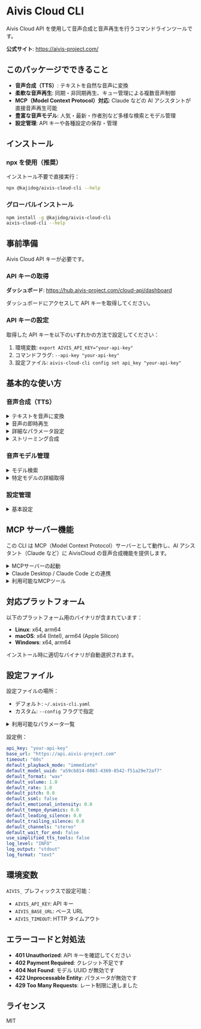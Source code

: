 # Aivis Cloud CLI

Aivis Cloud API を使用して音声合成と音声再生を行うコマンドラインツールです。

**公式サイト**: https://aivis-project.com/

## このパッケージでできること

- **音声合成（TTS）**: テキストを自然な音声に変換
- **柔軟な音声再生**: 同期・非同期再生、キュー管理による複数音声制御
- **MCP（Model Context Protocol）対応**: Claude などの AI アシスタントが直接音声再生可能
- **豊富な音声モデル**: 人気・最新・作者別など多様な検索とモデル管理
- **設定管理**: API キーや各種設定の保存・管理

## インストール

### npx を使用（推奨）

インストール不要で直接実行：

```bash
npx @kajidog/aivis-cloud-cli --help
```

### グローバルインストール

```bash
npm install -g @kajidog/aivis-cloud-cli
aivis-cloud-cli --help
```

## 事前準備

Aivis Cloud API キーが必要です。

### API キーの取得

**ダッシュボード**: https://hub.aivis-project.com/cloud-api/dashboard

ダッシュボードにアクセスして API キーを取得してください。

### API キーの設定

取得した API キーを以下のいずれかの方法で設定してください：

1. 環境変数: `export AIVIS_API_KEY="your-api-key"`
2. コマンドフラグ: `--api-key "your-api-key"`
3. 設定ファイル: `aivis-cloud-cli config set api_key "your-api-key"`

## 基本的な使い方

### 音声合成（TTS）

<details>
<summary>テキストを音声に変換</summary>

```bash
# 基本的な音声合成（デフォルトモデルを使用、出力ファイル必須）
npx @kajidog/aivis-cloud-cli tts synthesize --text "こんにちは世界" --output "output.wav"

# 位置引数を使用した音声ファイル保存
npx @kajidog/aivis-cloud-cli tts synthesize "こんにちは" "output.wav"

# 特定のモデルを指定
npx @kajidog/aivis-cloud-cli tts synthesize --text "こんにちは世界" --output "output.wav" --model-uuid "model-id"

# SSML マークアップを使用
npx @kajidog/aivis-cloud-cli tts synthesize --text '<speak>こんにちは<break time="1s"/>世界</speak>' --output "output.wav" --ssml

# 高度なTTSパラメータを使用
npx @kajidog/aivis-cloud-cli tts synthesize --text "感情豊かに話します" --output "output.wav" --emotional-intensity 1.5 --tempo-dynamics 1.2
```

</details>

<details>
<summary>音声の即時再生</summary>

```bash
# テキストを音声に変換してすぐに再生（デフォルトモデルを使用）
npx @kajidog/aivis-cloud-cli tts play --text "こんにちは世界"

# 特定のモデルを指定して再生
npx @kajidog/aivis-cloud-cli tts play --text "こんにちは世界" --model-uuid "model-id"
```

</details>

<details>
<summary>詳細なパラメータ設定</summary>

```bash
npx @kajidog/aivis-cloud-cli tts synthesize \
  --text "こんにちは世界" \
  --output "output.mp3" \
  --format mp3 \
  --channels stereo \
  --rate 1.2 \
  --pitch 0.8 \
  --volume 0.9 \
  --leading-silence 0.1 \
  --trailing-silence 0.2 \
  --sampling-rate 44100 \
  --bitrate 128
```

**注意**: `--model-uuid` を指定しない場合、システムはデフォルトモデル（`a59cb814-0083-4369-8542-f51a29e72af7`）を使用します。

</details>

<details>
<summary>ストリーミング合成</summary>

```bash
# ストリーミング合成（リアルタイム出力、標準出力に音声データを出力）
npx @kajidog/aivis-cloud-cli tts stream --text "こんにちは世界" > output.wav
```

</details>

### 音声モデル管理

<details>
<summary>モデル検索</summary>

```bash
# 日本語モデルを検索
npx @kajidog/aivis-cloud-cli models search --query "japanese"

# 人気のモデルを表示（ダウンロード数順）
npx @kajidog/aivis-cloud-cli models search --sort "downloads" --limit 10

# 最新のモデルを表示
npx @kajidog/aivis-cloud-cli models search --sort "created_at" --limit 5

# 特定の作者のモデルを検索
npx @kajidog/aivis-cloud-cli models search --author "作者名"

# 全モデルを表示
npx @kajidog/aivis-cloud-cli models search

# 詳細情報を表示
npx @kajidog/aivis-cloud-cli models search --verbose
```

</details>

<details>
<summary>特定モデルの詳細取得</summary>

```bash
npx @kajidog/aivis-cloud-cli models get --uuid "model-id"
```

</details>

### 設定管理

<details>
<summary>基本設定</summary>

```bash
# APIキーの設定
npx @kajidog/aivis-cloud-cli config set api_key "your-api-key"

# カスタムエンドポイントの設定
npx @kajidog/aivis-cloud-cli config set base_url "https://api.example.com"

# 現在の設定を表示
npx @kajidog/aivis-cloud-cli config show
```

</details>

## MCP サーバー機能

この CLI は MCP（Model Context Protocol）サーバーとして動作し、AI アシスタント（Claude など）に AivisCloud の音声合成機能を提供します。

<details>
<summary>MCPサーバーの起動</summary>

事前に API キーを設定してください：

```bash
# 設定ファイルにAPIキーを保存（推奨）
npx @kajidog/aivis-cloud-cli config set api_key "your-api-key"

# MCPサーバーを起動（stdio デフォルト）
npx @kajidog/aivis-cloud-cli mcp

# HTTPモードで起動（デフォルトポート8080）
npx @kajidog/aivis-cloud-cli mcp --transport http

# HTTPモードでカスタムポート
npx @kajidog/aivis-cloud-cli mcp --transport http --port 3000
```

</details>

<details>
<summary>Claude Desktop / Claude Code との連携</summary>

### Claude Desktop

Claude Desktop の設定ファイル（`~/Library/Application Support/Claude/claude_desktop_config.json`）に以下を追加：

**stdio モード（推奨）:**
```json
{
  "mcpServers": {
    "aivis-cloud-api": {
      "command": "npx",
      "args": ["@kajidog/aivis-cloud-cli", "mcp"],
      "env": {
        "AIVIS_API_KEY": "your_api_key_here"
      }
    }
  }
}
```

- **Claude Desktop が自動的にMCPサーバーを起動・管理**
- **API キーが設定済みの場合**: `env` セクションは省略可能（設定ファイルまたは環境変数から読み込み）
- **プロセス管理不要**: Claude Desktop終了時に自動停止

**HTTP モード（リモートアクセス・デバッグ用）:**

まず、MCPサーバーを別途起動しておく必要があります：
```bash
# ターミナルでMCPサーバーを起動（常時実行）
npx @kajidog/aivis-cloud-cli mcp --transport http --port 8080
```

次に、Claude Desktop設定：
```json
{
  "mcpServers": {
    "aivis-cloud-api": {
      "command": "npx",
      "args": ["-y", "mcp-remote", "http://localhost:8080"]
    }
  }
}
```

- **事前にサーバー起動が必要**: 上記のコマンドを実行し続ける必要があります
- **デバッグやリモート接続に有用**: 複数のクライアントから接続可能

### Claude Code CLI

Claude Code CLI を使用している場合は、以下のコマンドで追加できます：

**stdio モード（推奨）:**
```bash
# MCP サーバーを追加（stdio）
claude mcp add aivis npx @kajidog/aivis-cloud-cli mcp
```

- **Claude Code が自動的にMCPサーバーを起動・管理**
- **API キーが設定済みの場合**: 環境変数 `AIVIS_API_KEY` または設定ファイルから自動読み込み
- **プロセス管理不要**: Claude Code終了時に自動停止

**HTTP モード（リモートアクセス・デバッグ用）:**

まず、MCPサーバーを別途起動しておく必要があります：
```bash
# ターミナルでMCPサーバーを起動（常時実行）
npx @kajidog/aivis-cloud-cli mcp --transport http --port 8080
```

次に、Claude Code に追加：
```bash
# MCP サーバーを追加（デフォルトポート8080）
claude mcp add --transport http aivis http://localhost:8080

# カスタムポートの場合
claude mcp add --transport http aivis http://localhost:3000
```

- **事前にサーバー起動が必要**: 上記のコマンドでサーバーを実行し続ける必要があります  
- **デバッグやリモート接続に有用**: 複数のClaude Codeセッションから同じサーバーに接続可能

</details>

<details>
<summary>利用可能なMCPツール</summary>

MCP サーバーは以下のツールを AI アシスタントに提供します：

**音声モデル関連:**

- **search_models**: 音声モデルの検索（デフォルト 5 件）

  - パラメータ: `query`, `author`, `tags`, `limit`, `sort`, `public_only`

- **get_model**: モデルの基本情報取得

  - パラメータ: `uuid` (省略時は設定ファイルの `default_model_uuid` またはフォールバックモデルを使用)

- **get_model_speakers**: モデルのスピーカー情報取得
  - パラメータ: `uuid` (省略時は設定ファイルの `default_model_uuid` またはフォールバックモデルを使用)

**音声合成・再生関連:**

- **synthesize_speech**: テキストを音声に変換してサーバー上で再生（フル機能版）
  - **ストリーミング音声合成**: 音声生成と同時に再生開始（~500ms遅延）
  - **プログレッシブ再生**: 最初の音声チャンクが到着次第、即座に再生開始
  - パラメータ: `text` (必須), `model_uuid`, `format`, `volume`, `rate`, `pitch`, `playback_mode`, `wait_for_end`
  - 音声フォーマット: `wav`, `mp3`, `flac`, `aac`, `opus`
  - 再生モード: `immediate` (即座再生, デフォルト), `queue` (キュー追加), `no_queue` (同時再生)

- **play_text**: デフォルト設定でテキストを音声再生（簡易版）
  - パラメータ: `text` (必須), `playback_mode`, `wait_for_end`
  - 注意: `default_model_uuid` と `use_simplified_tts_tools: true` が設定されている場合のみ利用可能

**設定管理関連:**

- **get_mcp_settings**: 現在のMCP設定を取得
  - パラメータ: なし
  - 戻り値: 現在の設定値（APIキーは除外）
  - セキュリティのため、API キーとシステム設定（ログ設定、簡易TTS設定）は表示されません

- **update_mcp_settings**: MCP設定を安全に更新
  - **基本パラメータ**: `base_url`, `default_model_uuid`, `default_playback_mode`, `default_volume`, `default_rate`, `default_pitch`, `default_format`
  - **高度なTTSパラメータ**: `default_ssml`, `default_emotional_intensity`, `default_tempo_dynamics`, `default_leading_silence`, `default_trailing_silence`, `default_channels`
  - **制限**: APIキー、ログ設定、`use_simplified_tts_tools` は変更不可
  - **設定値のバリデーション機能付き**（例：音量は0.0-2.0の範囲、無音時間は0.0-10.0秒の範囲）

**使用例:**
```javascript
// 現在の設定を確認
get_mcp_settings({})

// 基本的な音声合成（最小限のパラメータ）
synthesize_speech({
  "text": "こんにちは世界"
})

// SSMLを使った高度な音声合成
synthesize_speech({
  "text": "<speak><prosody rate='slow'>ゆっくりと</prosody><break time='1s'/>話します</speak>",
  "ssml": true,
  "emotional_intensity": 1.5,
  "tempo_dynamics": 0.8,
  "leading_silence": 0.2,
  "trailing_silence": 0.5,
  "channels": "stereo",
  "format": "mp3"
})

// 設定を更新（高度なTTSパラメータを含む）
update_mcp_settings({
  "default_volume": 0.8,
  "default_playback_mode": "queue",
  "default_format": "mp3",
  "default_ssml": true,
  "default_emotional_intensity": 1.2,
  "default_tempo_dynamics": 1.1,
  "default_leading_silence": 0.1,
  "default_trailing_silence": 0.3,
  "default_channels": "stereo"
})
```

</details>

## 対応プラットフォーム

以下のプラットフォーム用のバイナリが含まれています：

- **Linux**: x64, arm64
- **macOS**: x64 (Intel), arm64 (Apple Silicon)
- **Windows**: x64, arm64

インストール時に適切なバイナリが自動選択されます。

## 設定ファイル

設定ファイルの場所：

- デフォルト: `~/.aivis-cli.yaml`
- カスタム: `--config` フラグで指定

<details>
<summary>利用可能なパラメータ一覧</summary>

| パラメータ                 | 型      | デフォルト値                    | 説明                                       |
| -------------------------- | ------- | ------------------------------- | ------------------------------------------ |
| `api_key`                  | string  | -                               | Aivis Cloud API キー（必須）               |
| `base_url`                 | string  | `https://api.aivis-project.com` | API のベース URL                           |
| `timeout`                  | string  | `60s`                           | HTTP リクエストのタイムアウト              |
| `default_playback_mode`    | string  | `immediate`                     | デフォルトの音声再生モード                 |
| `default_model_uuid`       | string  | -                               | デフォルト音声モデル UUID                  |
| `default_format`           | string  | `wav`                           | デフォルト音声フォーマット                 |
| `default_volume`           | float64 | `1.0`                           | デフォルト音量（0.0-2.0）                  |
| `default_rate`             | float64 | `1.0`                           | デフォルト再生速度（0.5-2.0）              |
| `default_pitch`            | float64 | `0.0`                           | デフォルトピッチ（-1.0 から 1.0）          |
| `default_ssml`             | bool    | `false`                         | デフォルトSSML有効化                       |
| `default_emotional_intensity` | float64 | `0.0`                        | デフォルト感情強度（0.0-2.0）              |
| `default_tempo_dynamics`   | float64 | `0.0`                           | デフォルトテンポダイナミクス（0.0-2.0）    |
| `default_leading_silence`  | float64 | `0.0`                           | デフォルト開始無音時間（0.0-10.0秒）       |
| `default_trailing_silence` | float64 | `0.0`                           | デフォルト終了無音時間（0.0-10.0秒）       |
| `default_channels`         | string  | `stereo`                        | デフォルトチャンネル設定（mono/stereo）    |
| `default_wait_for_end`     | bool    | `false`                         | デフォルト再生完了待機                     |
| `use_simplified_tts_tools` | bool    | `false`                         | MCP で簡略化された TTS ツールを使用        |
| `log_level`                | string  | `INFO`                          | ログレベル（DEBUG, INFO, WARN, ERROR）     |
| `log_output`               | string  | `stdout`                        | ログ出力先（stdout, stderr, ファイルパス） |
| `log_format`               | string  | `text`                          | ログ形式（text, json）                     |

### 設定の優先度

設定値は以下の優先順位で適用されます（上位が優先）:

1. **コマンドラインフラグ** - `--api-key`, `--log-level` など
2. **環境変数** - `AIVIS_API_KEY`, `AIVIS_LOG_LEVEL` など  
3. **設定ファイル** - `~/.aivis-cli.yaml` の記載値

```bash
# 例：ログレベルの優先順位
npx @kajidog/aivis-cloud-cli --log-level DEBUG mcp  # 1. フラグ（最優先）
export AIVIS_LOG_LEVEL=INFO                         # 2. 環境変数
# ~/.aivis-cli.yaml: log_level: WARN                # 3. 設定ファイル
```

**環境変数の命名規則**: 設定名の前に `AIVIS_` を付け、大文字に変換します
- `api_key` → `AIVIS_API_KEY`
- `log_level` → `AIVIS_LOG_LEVEL`
- `default_model_uuid` → `AIVIS_DEFAULT_MODEL_UUID`

### ⚠️ MCP サーバー使用時の重要な注意点

#### stdio モード使用時のログ出力

**stdio モード**（デフォルト）では、標準入出力がMCPプロトコル通信に使用されるため、ログ出力が自動的に`stderr`にリダイレクトされます。

```bash
# stdio モード：ログ出力は自動的に stderr に変更されます
npx @kajidog/aivis-cloud-cli mcp
# → log_output が自動的に "stderr" に設定される

# HTTP モード：通常どおり stdout にログ出力
npx @kajidog/aivis-cloud-cli mcp --transport http
# → log_output の設定が適用される
```

これにより、Claude Desktop や他の MCP クライアントとの通信が正常に行われます。

</details>

設定例：

```yaml
api_key: "your-api-key"
base_url: "https://api.aivis-project.com"
timeout: "60s"
default_playback_mode: "immediate"
default_model_uuid: "a59cb814-0083-4369-8542-f51a29e72af7"
default_format: "wav"
default_volume: 1.0
default_rate: 1.0
default_pitch: 0.0
default_ssml: false
default_emotional_intensity: 0.0
default_tempo_dynamics: 0.0
default_leading_silence: 0.0
default_trailing_silence: 0.0
default_channels: "stereo"
default_wait_for_end: false
use_simplified_tts_tools: false
log_level: "INFO"
log_output: "stdout"
log_format: "text"
```

## 環境変数

`AIVIS_` プレフィックスで設定可能：

- `AIVIS_API_KEY`: API キー
- `AIVIS_BASE_URL`: ベース URL
- `AIVIS_TIMEOUT`: HTTP タイムアウト

## エラーコードと対処法

- **401 Unauthorized**: API キーを確認してください
- **402 Payment Required**: クレジット不足です
- **404 Not Found**: モデル UUID が無効です
- **422 Unprocessable Entity**: パラメータが無効です
- **429 Too Many Requests**: レート制限に達しました

## ライセンス

MIT
